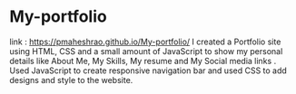 # My-portfolio
link : https://pmaheshrao.github.io/My-portfolio/ I created a Portfolio site using HTML, CSS and a small amount of JavaScript to show my personal details like About Me, My Skills, My resume and My Social media links  . Used JavaScript to create responsive navigation bar and used CSS to add designs and style to the website.
